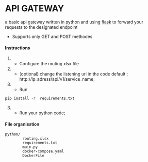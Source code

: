 
# API GATEWAY
a basic api gateway written in python and using  [flask](https://github.com/pallets/flask "flask")  to forward your requests to the designated endpoint
- Supports only GET and POST methodes

#### Instructions

1. - Configure the routing.xlsx file
2. - (optional) change the listening url in the code default : http://ip_adress/api/v1/service_name;
1. - Run 

  ```python
  pip install -r  requirements.txt
```
3. - Run your python code;


#### File organisation

    python/
            routing.xlsx
            requirements.txt
	    	main.py
	     	docker-compose.yaml
	     	DockerFile
           


